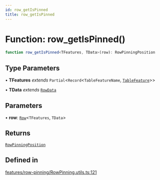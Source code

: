 ```yaml
---
id: row_getIsPinned
title: row_getIsPinned
---
```


# Function: row\_getIsPinned()

```ts
function row_getIsPinned<TFeatures, TData>(row): RowPinningPosition
```

## Type Parameters

• **TFeatures** *extends* `Partial`\<`Record`\<`TableFeatureName`, [`TableFeature`](../interfaces/tablefeature.md)\>\>

• **TData** *extends* [`RowData`](../type-aliases/rowdata.md)

## Parameters

• **row**: [`Row`](../type-aliases/row.md)\<`TFeatures`, `TData`\>

## Returns

[`RowPinningPosition`](../type-aliases/rowpinningposition.md)

## Defined in

[features/row-pinning/RowPinning.utils.ts:121](https://github.com/TanStack/table/blob/main/packages/table-core/src/features/row-pinning/RowPinning.utils.ts#L121)
